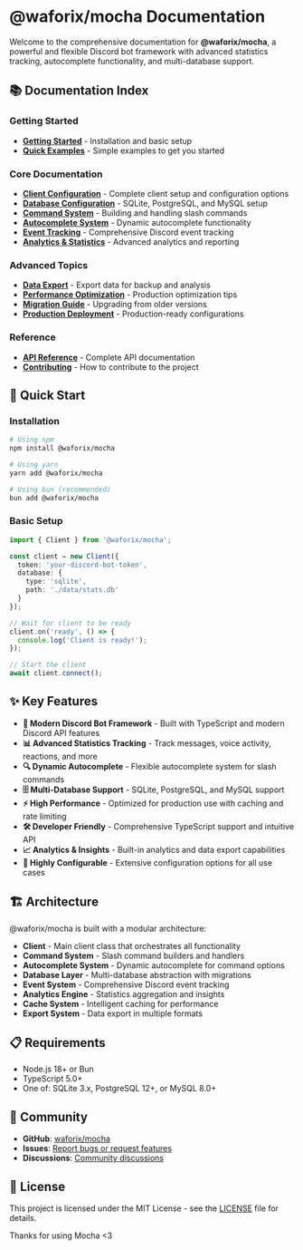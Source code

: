 # @waforix/mocha Documentation

Welcome to the comprehensive documentation for **@waforix/mocha**, a powerful and flexible Discord bot framework with advanced statistics tracking, autocomplete functionality, and multi-database support.

## 📚 Documentation Index

### Getting Started

- **[Getting Started](https://github.com/waforix/mocha/wiki/Getting-Started)** - Installation and basic setup
- **[Quick Examples](https://github.com/waforix/mocha/wiki/Quick-Examples)** - Simple examples to get you started

### Core Documentation

- **[Client Configuration](https://github.com/waforix/mocha/wiki/Client-Configuration)** - Complete client setup and configuration options
- **[Database Configuration](https://github.com/waforix/mocha/wiki/Database-Configuration)** - SQLite, PostgreSQL, and MySQL setup
- **[Command System](https://github.com/waforix/mocha/wiki/Command-System)** - Building and handling slash commands
- **[Autocomplete System](https://github.com/waforix/mocha/wiki/Autocomplete-System)** - Dynamic autocomplete functionality
- **[Event Tracking](https://github.com/waforix/mocha/wiki/Event-Tracking)** - Comprehensive Discord event tracking
- **[Analytics & Statistics](https://github.com/waforix/mocha/wiki/Analytics-Statistics)** - Advanced analytics and reporting

### Advanced Topics

- **[Data Export](https://github.com/waforix/mocha/wiki/Data-Export)** - Export data for backup and analysis
- **[Performance Optimization](https://github.com/waforix/mocha/wiki/Performance-Optimization)** - Production optimization tips
- **[Migration Guide](https://github.com/waforix/mocha/wiki/Migration-Guide)** - Upgrading from older versions
- **[Production Deployment](https://github.com/waforix/mocha/wiki/Production-Deployment)** - Production-ready configurations

### Reference

- **[API Reference](https://github.com/waforix/mocha/wiki/API-Reference)** - Complete API documentation
- **[Contributing](https://github.com/waforix/mocha/wiki/Contributing)** - How to contribute to the project

## 🚀 Quick Start

### Installation

```bash
# Using npm
npm install @waforix/mocha

# Using yarn
yarn add @waforix/mocha

# Using bun (recommended)
bun add @waforix/mocha
```

### Basic Setup

```typescript
import { Client } from '@waforix/mocha';

const client = new Client({
  token: 'your-discord-bot-token',
  database: {
    type: 'sqlite',
    path: './data/stats.db'
  }
});

// Wait for client to be ready
client.on('ready', () => {
  console.log('Client is ready!');
});

// Start the client
await client.connect();
```

## ✨ Key Features

- **🎯 Modern Discord Bot Framework** - Built with TypeScript and modern Discord API features
- **📊 Advanced Statistics Tracking** - Track messages, voice activity, reactions, and more
- **🔍 Dynamic Autocomplete** - Flexible autocomplete system for slash commands
- **🗄️ Multi-Database Support** - SQLite, PostgreSQL, and MySQL support
- **⚡ High Performance** - Optimized for production use with caching and rate limiting
- **🛠️ Developer Friendly** - Comprehensive TypeScript support and intuitive API
- **📈 Analytics & Insights** - Built-in analytics and data export capabilities
- **🔧 Highly Configurable** - Extensive configuration options for all use cases

## 🏗️ Architecture

@waforix/mocha is built with a modular architecture:

- **Client** - Main client class that orchestrates all functionality
- **Command System** - Slash command builders and handlers
- **Autocomplete System** - Dynamic autocomplete for command options
- **Database Layer** - Multi-database abstraction with migrations
- **Event System** - Comprehensive Discord event tracking
- **Analytics Engine** - Statistics aggregation and insights
- **Cache System** - Intelligent caching for performance
- **Export System** - Data export in multiple formats

## 📋 Requirements

- Node.js 18+ or Bun
- TypeScript 5.0+
- One of: SQLite 3.x, PostgreSQL 12+, or MySQL 8.0+

## 🤝 Community

- **GitHub**: [waforix/mocha](https://github.com/waforix/mocha)
- **Issues**: [Report bugs or request features](https://github.com/waforix/mocha/issues)
- **Discussions**: [Community discussions](https://github.com/waforix/mocha/discussions)

## 📄 License

This project is licensed under the MIT License - see the [LICENSE](https://github.com/waforix/mocha/blob/main/LICENSE) file for details.

Thanks for using Mocha <3
